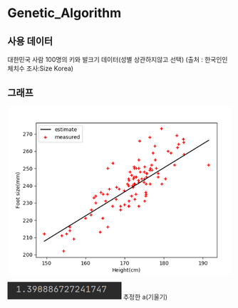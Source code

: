 # Genetic_Algorithm
## 사용 데이터
대한민국 사람 100명의 키와 발크기 데이터(성별 상관하지않고 선택)
(출처 : 한국인인체치수 조사:Size Korea)

## 그래프
![](https://github.com/KIMHONGJUN2/Genetic_Algorithm/blob/master/src/Genetic_graph.png?raw=true)

![](https://github.com/KIMHONGJUN2/Genetic_Algorithm/blob/master/src/estimate_a.png?raw=true)
추정한 a(기울기) 
